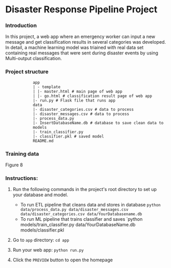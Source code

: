 # Disaster Response Pipeline Project

### Introduction
In this project, a web app where an emergency worker can input a new message and get classification results in several categories was developed. In detail, a machine learning model was triained with real data set containing real messages that were sent during disaster events by using Multi-output classification.

### Project structure 
                app   
                | - template 
                | |- master.html # main page of web app
                | |- go.html # classification result page of web app
                |- run.py # Flask file that runs app
                data 
                |- disaster_categories.csv # data to process
                |- disaster_messages.csv # data to process
                |- process_data.py
                |- InsertDatabaseName.db # database to save clean data to
                models
                |- train_classifier.py
                |- classifier.pkl # saved model
                README.md

    
### Training data
Figure 8

### Instructions:
1. Run the following commands in the project's root directory to set up your database and model.

    - To run ETL pipeline that cleans data and stores in database
        `python data/process_data.py data/disaster_messages.csv data/disaster_categories.csv data/YourDatabasename.db`
    - To run ML pipeline that trains classifier and saves
        `python models/train_classifier.py data/YourDatabaseName.db models/classifier.pkl

2. Go to `app` directory: `cd app`

3. Run your web app: `python run.py`

4. Click the `PREVIEW` button to open the homepage
